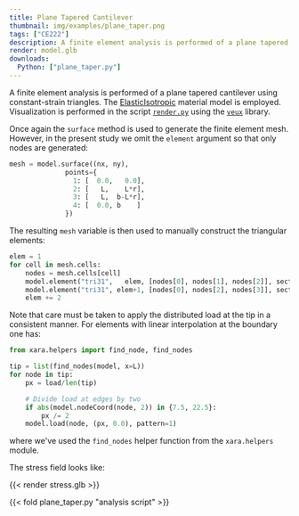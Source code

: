 ```yaml
---
title: Plane Tapered Cantilever
thumbnail: img/examples/plane_taper.png
tags: ["CE222"]
description: A finite element analysis is performed of a plane tapered cantilever using constant-strain triangles.
render: model.glb
downloads:
  Python: ["plane_taper.py"]
---
```


A finite element analysis is performed of a plane tapered cantilever using constant-strain triangles. 
The [ElasticIsotropic](https://xara.so/user/manual/material/ndMaterials/ElasticIsotropic.html) material model is employed.
Visualization is performed in the script [`render.py`](render.py) using the [`veux`](https://pypi.org/project/veux) library.

Once again the `surface` method is used to generate the finite element mesh. However, in the present study we omit the `element` argument so that only nodes are generated:
```python
mesh = model.surface((nx, ny),
              points={
                1: [  0.0,   0.0],
                2: [   L,    L*r],
                3: [   L,  b-L*r],
                4: [  0.0, b    ]
              })
```
The resulting `mesh` variable is then used to manually construct the triangular elements:
```python
elem = 1
for cell in mesh.cells:
    nodes = mesh.cells[cell]
    model.element("tri31",   elem, [nodes[0], nodes[1], nodes[2]], section=1)
    model.element("tri31", elem+1, [nodes[0], nodes[2], nodes[3]], section=1)
    elem += 2
```

Note that care must be taken to apply the distributed load at the tip in a consistent manner. For elements with linear interpolation at the boundary one has:
```python
from xara.helpers import find_node, find_nodes

tip = list(find_nodes(model, x=L))
for node in tip:
    px = load/len(tip)

    # Divide load at edges by two
    if abs(model.nodeCoord(node, 2)) in {7.5, 22.5}:
        px /= 2
    model.load(node, (px, 0.0), pattern=1)
```
where we've used the `find_nodes` helper function from the `xara.helpers` module.

The stress field looks like:

{{< render stress.glb >}}


{{< fold plane_taper.py "analysis script" >}}
